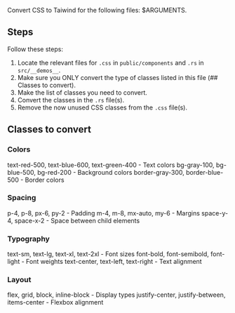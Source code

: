 Convert CSS to Taiwind for the following files: $ARGUMENTS.


## Steps 

Follow these steps:
1. Locate the relevant files for `.css` in `public/components` and `.rs` in `src/__demos__`.
2. Make sure you ONLY convert the type of classes listed in this file (## Classes to convert).
3. Make the list of classes you need to convert.
4. Convert the classes in the `.rs` file(s).
5. Remove the now unused CSS classes from the `.css` file(s).


## Classes to convert

### Colors

text-red-500, text-blue-600, text-green-400 - Text colors
bg-gray-100, bg-blue-500, bg-red-200 - Background colors
border-gray-300, border-blue-500 - Border colors

### Spacing

p-4, p-8, px-6, py-2 - Padding
m-4, m-8, mx-auto, my-6 - Margins
space-y-4, space-x-2 - Space between child elements

### Typography

text-sm, text-lg, text-xl, text-2xl - Font sizes
font-bold, font-semibold, font-light - Font weights
text-center, text-left, text-right - Text alignment

### Layout

flex, grid, block, inline-block - Display types
justify-center, justify-between, items-center - Flexbox alignment
